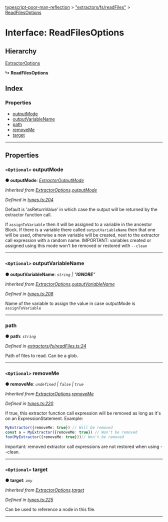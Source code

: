 [typescript-poor-man-reflection](../README.md) > ["extractors/fs/readFiles"](../modules/_extractors_fs_readfiles_.md) > [ReadFilesOptions](../interfaces/_extractors_fs_readfiles_.readfilesoptions.md)

# Interface: ReadFilesOptions

## Hierarchy

 [ExtractorOptions](_types_.extractoroptions.md)

**↳ ReadFilesOptions**

## Index

### Properties

* [outputMode](_extractors_fs_readfiles_.readfilesoptions.md#outputmode)
* [outputVariableName](_extractors_fs_readfiles_.readfilesoptions.md#outputvariablename)
* [path](_extractors_fs_readfiles_.readfilesoptions.md#path)
* [removeMe](_extractors_fs_readfiles_.readfilesoptions.md#removeme)
* [target](_extractors_fs_readfiles_.readfilesoptions.md#target)

---

## Properties

<a id="outputmode"></a>

### `<Optional>` outputMode

**● outputMode**: *[ExtractorOutputMode](../modules/_types_.md#extractoroutputmode)*

*Inherited from [ExtractorOptions](_types_.extractoroptions.md).[outputMode](_types_.extractoroptions.md#outputmode)*

*Defined in [types.ts:204](https://github.com/cancerberoSgx/typescript-poor-man-reflection/blob/8e8f86f/src/types.ts#L204)*

Default is 'asReturnValue' in which case the output will be returned by the extractor function call.

If `assignToVariable` then it will be assigned to a variable in the ancestor Block. If there is a variable there called `outputVariableName` then that one will be used, otherwise a new variable will be created, next to the extractor call expression with a random name. IMPORTANT: variables created or assigned using this mode won't be removed or restored with `--clean`

___
<a id="outputvariablename"></a>

### `<Optional>` outputVariableName

**● outputVariableName**: *`string` \| "__IGNORE__"*

*Inherited from [ExtractorOptions](_types_.extractoroptions.md).[outputVariableName](_types_.extractoroptions.md#outputvariablename)*

*Defined in [types.ts:208](https://github.com/cancerberoSgx/typescript-poor-man-reflection/blob/8e8f86f/src/types.ts#L208)*

Name of the variable to assign the value in case outputMode is `assignToVariable`

___
<a id="path"></a>

###  path

**● path**: *`string`*

*Defined in [extractors/fs/readFiles.ts:24](https://github.com/cancerberoSgx/typescript-poor-man-reflection/blob/8e8f86f/src/extractors/fs/readFiles.ts#L24)*

Path of files to read. Can be a glob.

___
<a id="removeme"></a>

### `<Optional>` removeMe

**● removeMe**: *`undefined` \| `false` \| `true`*

*Inherited from [ExtractorOptions](_types_.extractoroptions.md).[removeMe](_types_.extractoroptions.md#removeme)*

*Defined in [types.ts:220](https://github.com/cancerberoSgx/typescript-poor-man-reflection/blob/8e8f86f/src/types.ts#L220)*

If true, this extractor function call expression will be removed as long as it's on an ExpressionStatement. Example:

```ts
MyExtractor({removeMe: true}) // Will be removed
const a = MyExtractor({removeMe: true}) // Won't be removed
foo(MyExtractor({removeMe: true}))// Won't be removed
```

Important: removed extractor call expressions are not restored when using --clean.

___
<a id="target"></a>

### `<Optional>` target

**● target**: *`any`*

*Inherited from [ExtractorOptions](_types_.extractoroptions.md).[target](_types_.extractoroptions.md#target)*

*Defined in [types.ts:225](https://github.com/cancerberoSgx/typescript-poor-man-reflection/blob/8e8f86f/src/types.ts#L225)*

Can be used to reference a node in this file.

___

